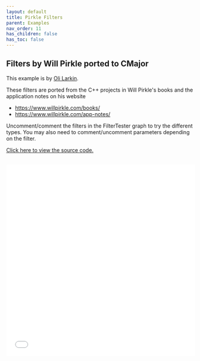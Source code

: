 ```yaml
---
layout: default
title: Pirkle Filters
parent: Examples
nav_order: 11
has_children: false
has_toc: false
---
```


## Filters by Will Pirkle ported to CMajor

This example is by [Oli Larkin](https://github.com/olilarkin).

These filters are ported from the C++ projects in Will Pirkle's books
and the application notes on his website

- https://www.willpirkle.com/books/
- https://www.willpirkle.com/app-notes/

Uncomment/comment the filters in the FilterTester graph to try the different types. You may also need to comment/uncomment parameters
depending on the filter.

<a href="https://github.com/olilarkin/cmajor_pirklefilters" target="_blank">Click here to view the source code.</a>

<iframe style="display: inline-block; width: 100%; height: 32rem; border:none; padding-top: 1rem;"
        src="../../../assets/example_patches/PirkleFilters/index.html">
</iframe>

